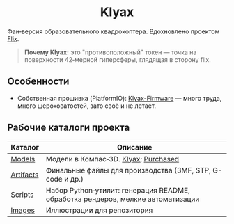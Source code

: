 <div align="center">

# Klyax

</div>

Фан‑версия образовательного квадрокоптера. Вдохновлено проектом [Flix](https://github.com/okalachev/flix).

> **Почему Klyax:** это "противоположный" токен — точка на поверхности 42‑мерной гиперсферы, глядящая в сторону flix.

## Особенности

- Собственная прошивка (PlatformIO): [Klyax-Firmware](./Klyax-Firmware) — много труда, много шероховатостей, зато своё и не летает.

## Рабочие каталоги проекта

| Каталог                  | Описание                                                                        |
|--------------------------|---------------------------------------------------------------------------------|
| [Models](./Models)       | Модели в Компас‑3D. [Klyax](./Models/Klyax); [Purchased](./Models/Purchased)    |
| [Artifacts](./Artifacts) | Финальные файлы для производства (3MF, STP, G-code и др.)                       |
| [Scripts](./Scripts)     | Набор Python‑утилит: генерация README, обработка рендеров, мелкие автоматизации |
| [Images](./Images) | Иллюстрации для репозитория |

